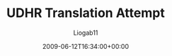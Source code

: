 ---
title: 'UDHR Translation Attempt'
posts: 4
hash: 't1042'
author: 'Liogab11'
date: 2009-06-12T16:34:00+00:00
sources:
  - http://forums.tokipona.org/viewtopic.php%3Ft=1042.html
---